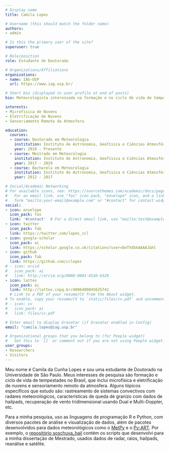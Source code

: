 ```yaml
---
# Display name
title: Camila Lopes

# Username (this should match the folder name)
authors:
- admin

# Is this the primary user of the site?
superuser: true

# Role/position
role: Estudante de Doutorado

# Organizations/Affiliations
organizations:
- name: IAG-USP
  url: https://www.iag.usp.br/

# Short bio (displayed in user profile at end of posts)
bio: Meteorologista interessada na formação e no ciclo de vida de tempestades no Brasil.

interests:
- Microfísica de Nuvens
- Eletrificação de Nuvens
- Sensoriamento Remoto da Atmosfera

education:
  courses:
  - course: Doutorado em Meteorologia
    institution: Instituto de Astronomia, Geofísica e Ciências Atmosféricas (IAG-USP)
    year: 2019 - Presente
  - course: Mestrado em Meteorologia
    institution: Instituto de Astronomia, Geofísica e Ciências Atmosféricas (IAG-USP)
    year: 2017 - 2019
  - course: Bacharela em Meteorologia
    institution: Instituto de Astronomia, Geofísica e Ciências Atmosféricas (IAG-USP)
    year: 2012 - 2017

# Social/Academic Networking
# For available icons, see: https://sourcethemes.com/academic/docs/page-builder/#icons
#   For an email link, use "fas" icon pack, "envelope" icon, and a link in the
#   form "mailto:your-email@example.com" or "#contact" for contact widget.
social:
- icon: envelope
  icon_pack: fas
  link: '#contact'  # For a direct email link, use "mailto:test@example.org".
- icon: twitter
  icon_pack: fab
  link: https://twitter.com/lopes_ccl
- icon: google-scholar
  icon_pack: ai
  link: https://scholar.google.co.uk/citations?user=DeThXbkAAAAJ&hl
- icon: github
  icon_pack: fab
  link: https://github.com/cclopes
# - icon: orcid
#   icon_pack: ai
#   link: http://orcid.org/0000-0003-4520-6320
- icon: lattes
  icon_pack: ai
  link: http://lattes.cnpq.br/4096400045625742
  # Link to a PDF of your resume/CV from the About widget.
# To enable, copy your resume/CV to `static/files/cv.pdf` and uncomment the lines below.
# - icon: cv
#   icon_pack: ai
#   link: files/cv.pdf

# Enter email to display Gravatar (if Gravatar enabled in Config)
email: "camila.lopes@iag.usp.br"

# Organizational groups that you belong to (for People widget)
#   Set this to `[]` or comment out if you are not using People widget.
user_groups:
- Researchers
- Visitors
---
```


Meu nome é Camila da Cunha Lopes e sou uma estudante de Doutorado na Universidade de São Paulo. Meus interesses de pesquisa são formação e ciclo de vida de tempestades no Brasil, que inclui microfísica e eletrificação de nuvens e sensoriamento remoto da atmosfera. Alguns tópicos específicos que estudo são: rastreamento de sistemas convectivos com radares meteorológicos, características de queda de granizo com dados de hailpads, recuperação de vento tridimensional usando Dual e Multi-Doppler, etc.

Para a minha pesquisa, uso as linguagens de programação R e Python, com diversos pacotes de análise e visualização de dados, além de pacotes desenvolvidos para dados meteorológicos como o [MetPy](https://unidata.github.io/MetPy/latest/index.html) e o [Py-ART](https://arm-doe.github.io/pyart/). Por exemplo, o [repositório soschuva_hail](https://github.com/cclopes/soschuva_hail) contém os scripts que desenvolvi para a minha dissertação de Mestrado, usados dados de radar, raios, hailpads, reanálise e satélite.
